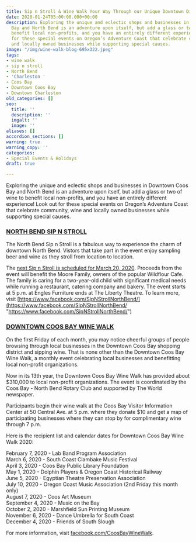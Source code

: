 ```yaml
---
title: Sip n Stroll & Wine Walk Your Way Through our Unique Downtown Districts
date: 2020-01-24T05:00:00.000+00:00
description: Exploring the unique and eclectic shops and businesses in Downtown Coos
  Bay and North Bend is an adventure upon itself, but add a glass or two of wine to
  benefit local non-profits, and you have an entirely different experience! Look out
  for these special events on Oregon’s Adventure Coast that celebrate community, wine
  and locally owned businesses while supporting special causes.
image: "/img/wine-walk-blog-695x322.jpeg"
tags:
- wine walk
- sip n stroll
- North Bend
- 'Charleston '
- Coos Bay
- Downtown Coos Bay
- Downtown Charleston
old_categories: []
seo:
  title: ''
  description: ''
  imgalt: ''
  image: ''
aliases: []
accordion_sections: []
warning: true
warning_copy: ''
categories:
- Special Events & Holidays
draft: true

---
```

Exploring the unique and eclectic shops and businesses in Downtown Coos Bay and North Bend is an adventure upon itself, but add a glass or two of wine to benefit local non-profits, and you have an entirely different experience! Look out for these special events on Oregon’s Adventure Coast that celebrate community, wine and locally owned businesses while supporting special causes.

### [**NORTH BEND SIP N STROLL**](https://www.facebook.com/SipNStrollNorthBend/?eid=ARCj24BiNxId-g3mSkI2ESyH0dIfjO4KypKLIHDHtINg8zgrnbGextco3OEmF_X-gAflDCeS0arZrIb9)

The North Bend Sip n Stroll is a fabulous way to experience the charm of downtown North Bend. Vistors that take part in the event enjoy sampling beer and wine as they stroll from location to location.

The [next Sip n Stroll is scheduled for March 20, 2020](https://www.facebook.com/events/2379250162331991/). Proceeds from the event will benefit the Moore Family, owners of the popular Wildflour Cafe. The family is caring for a two-year-old child with significant medical needs while running a restaurant, catering company and bakery. The event starts at 5 p.m. at Engles Furniture ends at The Liberty Theatre. To learn more, visit [https://www.facebook.com/SipNStrollNorthBend/](https://www.facebook.com/SipNStrollNorthBend/ "https://www.facebook.com/SipNStrollNorthBend/")

### [**DOWNTOWN COOS BAY WINE WALK**](https://www.facebook.com/CoosBayWineWalk)

On the first Friday of each month, you may notice cheerful groups of people browsing through local businesses in the Downtown Coos Bay shopping district and sipping wine. That is none other than the Downtown Coos Bay Wine Walk, a monthly event celebrating local businesses and benefitting local non-profit organizations.

Now in its 13th year, the Downtown Coos Bay Wine Walk has provided about $310,000 to local non-profit organizations. The event is coordinated by the Coos Bay - North Bend Rotary Club and supported by The World newspaper.

Participants begin their wine walk at the Coos Bay Visitor Information Center at 50 Central Ave. at 5 p.m. where they donate $10 and get a map of participating businesses where they can stop by for complimentary wine through 7 p.m.

Here is the recipient list and calendar dates for Downtown Coos Bay Wine Walk 2020:

February 7, 2020 - Lab Band Program Association  
March 6, 2020 - South Coast Clambake Music Festival  
April 3, 2020 - Coos Bay Public Library Foundation  
May 1, 2020 - Dolphin Players & Oregon Coast Historical Railway  
June 5, 2020 - Egyptian Theatre Preservation Association  
July 10, 2020 - Oregon Coast Music Association (2nd Friday this month only)  
August 7, 2020 - Coos Art Museum  
September 4, 2020 - Music on the Bay  
October 2, 2020 - Marshfield Sun Printing Museum  
November 6, 2020 - Dance Umbrella for South Coast  
December 4, 2020 - Friends of South Slough

For more information, visit [facebook.com/CoosBayWineWalk](http://facebook.com/CoosBayWineWalk).